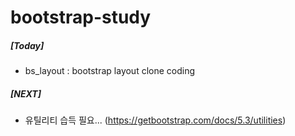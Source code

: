 # bootstrap-study

##### [Today]
- bs_layout : bootstrap layout clone coding

##### [NEXT]
- 유틸리티 습득 필요... (https://getbootstrap.com/docs/5.3/utilities)
